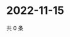 # 2022-11-15

共 0 条

<!-- BEGIN WEIBO -->
<!-- 最后更新时间 Tue Nov 15 2022 06:21:39 GMT+0800 (China Standard Time) -->

<!-- END WEIBO -->
